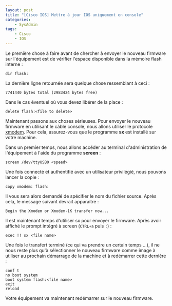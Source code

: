 ```yaml
---
layout: post
title: "[Cisco IOS] Mettre à jour IOS uniquement en console"
categories:
    - SysAdmin
tags:
    - Cisco
    - IOS
---
```

Le première chose à faire avant de chercher à envoyer le nouveau firmware sur l'équipement est de vérifier l'espace disponible dans la mémoire flash interne :

    dir flash:

La dernière ligne retournée sera quelque chose ressemblant à ceci :

    7741440 bytes total (2983424 bytes free)

Dans le cas éventuel où vous devez libérer de la place :

    delete flash:<file to delete>

Maintenant passons aux choses sérieuses. Pour envoyer le nouveau firmware en utilisant le câble console, nous allons utiliser le protocole [xmodem][xmodem]. Pour cela, assurez-vous que le programme **sx** est installé sur votre machine.

<!--more-->

Dans un premier temps, nous allons accéder au terminal d'administration de l'équipement à l'aide du programme **screen** :

    screen /dev/ttyUSB0 <speed>

Une fois connecté et authentifié avec un utilisateur privilégié, nous pouvons lancer la copie :

    copy xmodem: flash:

Il vous sera alors demandé de spécifier le nom du fichier source. Après cela, le message suivant devrait apparaitre :

    Begin the Xmodem or Xmodem-1K transfer now...

Il est maintenant temps d'utiliser sx pour envoyer le firmware. Après avoir affiché le prompt intégré à screen (`CTRL+a` puis `:`) :

    exec !! sx <file name>

Une fois le transfert terminé (ce qui va prendre un certain temps ...), il ne nous reste plus qu'à sélectionner le nouveau firmware comme image à utiliser au prochain démarrage de la machine et à redémarrer cette dernière :

    conf t
    no boot system
    boot system flash:<file name>
    exit
    reload

Votre équipement va maintenant redémarrer sur le nouveau firmware.

[xmodem]: http://fr.wikipedia.org/wiki/Xmodem "Wikipédia : xmodem"
